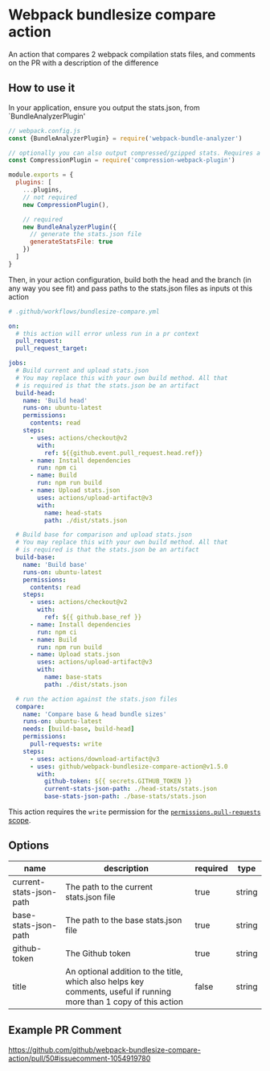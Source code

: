 # Webpack bundlesize compare action

An action that compares 2 webpack compilation stats files, and comments on the PR with a description of the difference

## How to use it

In your application, ensure you output the stats.json, from `BundleAnalyzerPlugin'

```js
// webpack.config.js
const {BundleAnalyzerPlugin} = require('webpack-bundle-analyzer')

// optionally you can also output compressed/gzipped stats. Requires a version >=1.1.0
const CompressionPlugin = require('compression-webpack-plugin')

module.exports = {
  plugins: [
    ...plugins,
    // not required
    new CompressionPlugin(),

    // required
    new BundleAnalyzerPlugin({
      // generate the stats.json file
      generateStatsFile: true
    })
  ]
}
```

Then, in your action configuration, build both the head and the branch (in any way you see fit) and pass paths to the stats.json files as inputs ot this action

```yaml
# .github/workflows/bundlesize-compare.yml

on:
  # this action will error unless run in a pr context
  pull_request:
  pull_request_target:

jobs:
  # Build current and upload stats.json
  # You may replace this with your own build method. All that
  # is required is that the stats.json be an artifact
  build-head:
    name: 'Build head'
    runs-on: ubuntu-latest
    permissions:
      contents: read
    steps:
      - uses: actions/checkout@v2
        with:
          ref: ${{github.event.pull_request.head.ref}}
      - name: Install dependencies
        run: npm ci
      - name: Build
        run: npm run build
      - name: Upload stats.json
        uses: actions/upload-artifact@v3
        with:
          name: head-stats
          path: ./dist/stats.json

  # Build base for comparison and upload stats.json
  # You may replace this with your own build method. All that
  # is required is that the stats.json be an artifact
  build-base:
    name: 'Build base'
    runs-on: ubuntu-latest
    permissions:
      contents: read
    steps:
      - uses: actions/checkout@v2
        with:
          ref: ${{ github.base_ref }}
      - name: Install dependencies
        run: npm ci
      - name: Build
        run: npm run build
      - name: Upload stats.json
        uses: actions/upload-artifact@v3
        with:
          name: base-stats
          path: ./dist/stats.json

  # run the action against the stats.json files
  compare:
    name: 'Compare base & head bundle sizes'
    runs-on: ubuntu-latest
    needs: [build-base, build-head]
    permissions:
      pull-requests: write
    steps:
      - uses: actions/download-artifact@v3
      - uses: github/webpack-bundlesize-compare-action@v1.5.0
        with:
          github-token: ${{ secrets.GITHUB_TOKEN }}
          current-stats-json-path: ./head-stats/stats.json
          base-stats-json-path: ./base-stats/stats.json
```

This action requires the `write` permission for the [`permissions.pull-requests` scope](https://docs.github.com/en/actions/using-workflows/workflow-syntax-for-github-actions#jobsjob_idpermissions).

## Options

| name                    | description                                                                                                         | required | type   |
| ----------------------- | ------------------------------------------------------------------------------------------------------------------- | -------- | ------ |
| current-stats-json-path | The path to the current stats.json file                                                                             | true     | string |
| base-stats-json-path    | The path to the base stats.json file                                                                                | true     | string |
| github-token            | The Github token                                                                                                    | true     | string |
| title                   | An optional addition to the title, which also helps key comments, useful if running more than 1 copy of this action | false    | string |

## Example PR Comment

https://github.com/github/webpack-bundlesize-compare-action/pull/50#issuecomment-1054919780
